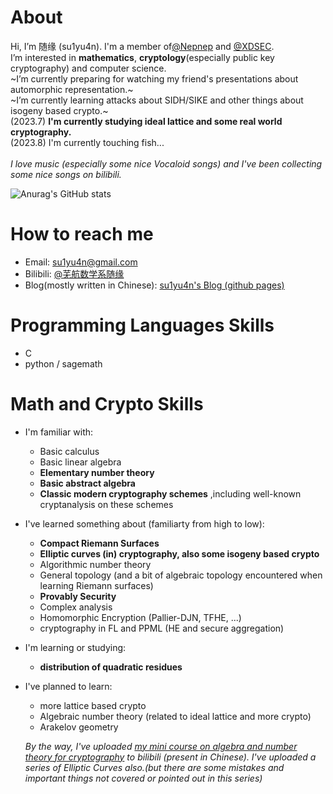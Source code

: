 # About
Hi, I’m 随缘 (su1yu4n). I'm a member of[@Nepnep](https://ctftime.org/team/106104) and [@XDSEC](https://github.com/XDSEC).  \
I’m interested in **mathematics**, **cryptology**(especially public key cryptography) and computer science. \
~I’m currently preparing for watching my friend's presentations about automorphic representation.~  \
~I’m currently learning attacks about SIDH/SIKE and other things about isogeny based crypto.~ \
(2023.7) **I'm currently studying ideal lattice and some real world cryptography.** \
(2023.8) I'm currently touching fish...
\
\
*I love music (especially some nice Vocaloid songs) and I've been collecting some nice songs on bilibili.*
<!--- - 💞️ I’m looking to collaborate on ... --->

![Anurag's GitHub stats](https://github-readme-stats.vercel.app/api?username=su1yu4n&count_private=true&theme=cobalt&show_icons=true)

# How to reach me 
- Email: su1yu4n@gmail.com
- Bilibili: [@芜航数学系随缘](https://space.bilibili.com/5896804)
- Blog(mostly written in Chinese): [su1yu4n's Blog (github pages)](su1yu4n.github.io)

# Programming Languages Skills
- C
- python / sagemath

# Math and Crypto Skills
- I'm familiar with:
  - Basic calculus
  - Basic linear algebra
  - **Elementary number theory**
  - **Basic abstract algebra**
  - **Classic modern cryptography schemes** ,including well-known cryptanalysis on these schemes

- I've learned something about (familiarty from high to low): 
  - **Compact Riemann Surfaces**
  - **Elliptic curves (in) cryptography, also some isogeny based crypto**
  - Algorithmic number theory
  - General topology (and a bit of algebraic topology encountered when learning Riemann surfaces)
  - **Provably Security**
  - Complex analysis
  - Homomorphic Encryption (Pallier-DJN, TFHE, ...)
  - cryptography in FL and PPML (HE and secure aggregation)

- I'm learning or studying:
  - **distribution of quadratic residues**
 
- I've planned to learn:
  - more lattice based crypto
  - Algebraic number theory (related to ideal lattice and more crypto)
  - Arakelov geometry

  *By the way, I've uploaded [my mini course on algebra and number theory for cryptography](https://www.bilibili.com/video/BV16F411377F) to bilibili (present in Chinese). I've uploaded a series of Elliptic Curves also.(but there are some mistakes and important things not covered or pointed out in this series)*


<!---
su1yu4n/su1yu4n is a ✨ special ✨ repository because its `README.md` (this file) appears on your GitHub profile.
You can click the Preview link to take a look at your changes.
--->
